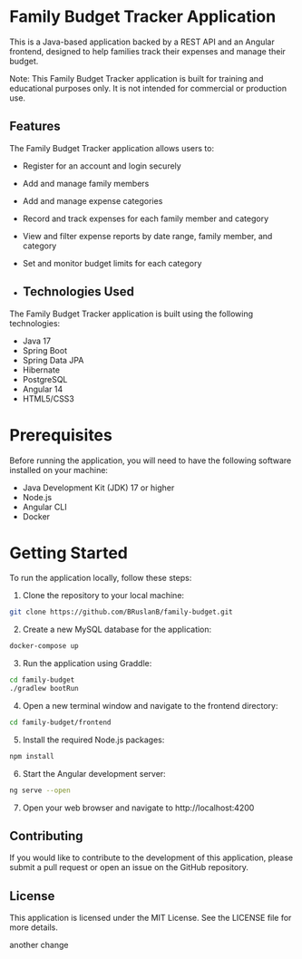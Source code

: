 # Family Budget Tracker Application
This is a Java-based application backed by a REST API and an Angular frontend, designed to help families track their expenses and manage their budget.

Note: This Family Budget Tracker application is built for training and educational purposes only. It is not intended for commercial or production use.

## Features
The Family Budget Tracker application allows users to:

* Register for an account and login securely
* Add and manage family members
* Add and manage expense categories
* Record and track expenses for each family member and category
* View and filter expense reports by date range, family member, and category
* Set and monitor budget limits for each category

* ## Technologies Used
The Family Budget Tracker application is built using the following technologies:

* Java 17
* Spring Boot
* Spring Data JPA
* Hibernate
* PostgreSQL
* Angular 14
* HTML5/CSS3

# Prerequisites
Before running the application, you will need to have the following software installed on your machine:

* Java Development Kit (JDK) 17 or higher
* Node.js
* Angular CLI
* Docker

# Getting Started
To run the application locally, follow these steps:

1. Clone the repository to your local machine:
```bash
git clone https://github.com/BRuslanB/family-budget.git
```
2. Create a new MySQL database for the application:
```bash
docker-compose up
```
3. Run the application using Graddle:
```bash
cd family-budget
./gradlew bootRun
```
4. Open a new terminal window and navigate to the frontend directory:
```bash
cd family-budget/frontend
```
5. Install the required Node.js packages:
```bash
npm install
```
6. Start the Angular development server:
```bash
ng serve --open
```
7. Open your web browser and navigate to http://localhost:4200

## Contributing
If you would like to contribute to the development of this application, please submit a pull request or open an issue on the GitHub repository.

## License
This application is licensed under the MIT License. See the LICENSE file for more details.

another change
